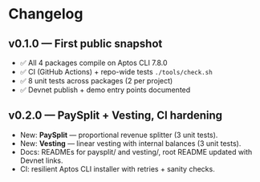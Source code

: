 # Changelog

## v0.1.0 — First public snapshot
- ✅ All 4 packages compile on Aptos CLI 7.8.0
- ✅ CI (GitHub Actions) + repo-wide tests `./tools/check.sh`
- ✅ 8 unit tests across packages (2 per project)
- ✅ Devnet publish + demo entry points documented

## v0.2.0 — PaySplit + Vesting, CI hardening
- New: **PaySplit** — proportional revenue splitter (3 unit tests).
- New: **Vesting** — linear vesting with internal balances (3 unit tests).
- Docs: READMEs for paysplit/ and vesting/, root README updated with Devnet links.
- CI: resilient Aptos CLI installer with retries + sanity checks.
